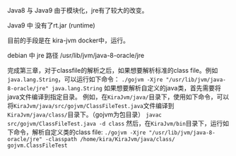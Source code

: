 Java8 与 Java9  由于模块化，jre有了较大的改变。

Java9 中  没有了rt.jar (runtime)

目前的手段是在  kira-jvm  docker中，运行。

debian 中 jre 路径 /usr/lib/jvm/java-8-oracle/jre

完成第三章，对于classfile的解析之后，如果想要解析标准的class file。例如`java.lang.String`，可以运行如下命令：
`./gojvm -Xjre "/usr/lib/jvm/java-8-oracle/jre" java.lang.String`
如果想要解析自定义的java类，首先需要将java文件编译到指定目录。
例如，在`KiraJvm/java/`目录下，使用如下命令，可以将`KiraJvm/java/src/gojvm/ClassFileTest.java`文件编译到`KiraJvm/java/class/`目录下。（gojvm为包目录）
`javac src/gojvm/ClassFileTest.java -d class`
然后，在`KiraJvm/bin`目录下，运行如下命令，解析自定义类的class file:
`./gojvm -Xjre "/usr/lib/jvm/java-8-oracle/jre" -classpath /home/kira/KiraJvm/java/class/ gojvm.ClassFileTest`
